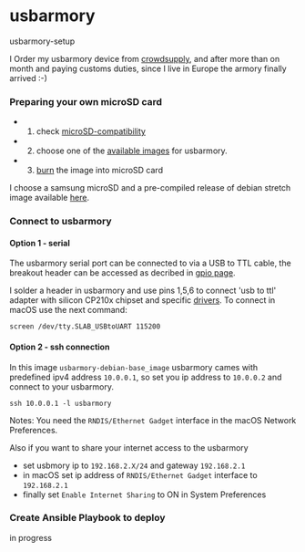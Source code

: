 # usbarmory
usbarmory-setup

I Order my usbarmory device from [crowdsupply](https://www.crowdsupply.com/inverse-path/usb-armory), and after more than on month and paying customs duties, since I live in Europe the armory finally arrived :-)

### Preparing your own microSD card
- 1. check [microSD-compatibility](https://github.com/inversepath/usbarmory/wiki/microSD-compatibility)
- 2. choose one of the [available images](https://github.com/inversepath/usbarmory/wiki/Available-images) for usbarmory.
- 3. [burn](https://github.com/inversepath/usbarmory-debian-base_image#Installing) the image into microSD card 

I choose a samsung microSD and a pre-compiled release of debian stretch image available [here](https://github.com/inversepath/usbarmory-debian-base_image/releases).

### Connect to usbarmory

#### Option 1 - serial
The usbarmory serial port can be connected to via a USB to TTL cable, the breakout header can be accessed as decribed in [gpio page](https://github.com/inversepath/usbarmory/wiki/GPIOs).

I solder a header in usbarmory and use pins 1,5,6 to connect 'usb to ttl' adapter with silicon CP210x chipset and specific [drivers](https://www.silabs.com/products/development-tools/software/usb-to-uart-bridge-vcp-drivers).
To connect in macOS use the next command:
```
screen /dev/tty.SLAB_USBtoUART 115200
```

#### Option 2 - ssh connection
In this image `usbarmory-debian-base_image` usbarmory cames with predefined ipv4 address `10.0.0.1`, so set you ip address to `10.0.0.2` and connect to your usbarmory.
```
ssh 10.0.0.1 -l usbarmory
```

Notes:
You need the `RNDIS/Ethernet Gadget` interface in the macOS Network Preferences.

Also if you want to share your internet access to the usbarmory
- set usbmory ip to `192.168.2.X/24` and gateway `192.168.2.1`
- in macOS set ip address of `RNDIS/Ethernet Gadget` interface to `192.168.2.1`
- finally set `Enable Internet Sharing` to ON in System Preferences


### Create Ansible Playbook to deploy 
in progress
